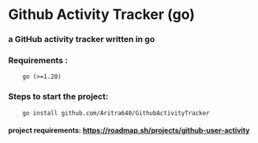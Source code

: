 # Github Activity Tracker (go)
### a GitHub activity tracker written in go 

### Requirements :
		go (>=1.20)


### Steps to start the project:
        go install github.com/Aritra640/GithubActivityTracker


####  project requirements:  https://roadmap.sh/projects/github-user-activity
